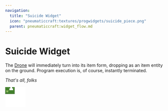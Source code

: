 ```yaml
---
navigation:
  title: "Suicide Widget"
  icon: "pneumaticcraft:textures/progwidgets/suicide_piece.png"
  parent: pneumaticcraft:widget_flow.md
---
```


# Suicide Widget

The [Drone](../tools/drone.md) will immediately turn into its item form, dropping as an item entity on the ground. Program execution is, of course, instantly terminated.

*That's all, folks*

![](suicide_piece.png)

